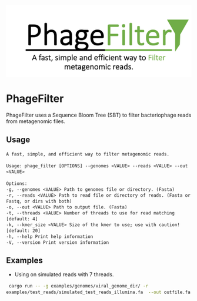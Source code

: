 ![phage filter logo](misc/PhageFilterLogo.png)

# PhageFilter

PhageFilter uses a Sequence Bloom Tree (SBT) to filter bacteriophage reads from metagenomic files.

## Usage

```
A fast, simple, and efficient way to filter metagenomic reads.

Usage: phage_filter [OPTIONS] --genomes <VALUE> --reads <VALUE> --out <VALUE>

Options:
-g, --genomes <VALUE> Path to genomes file or directory. (Fasta)
-r, --reads <VALUE> Path to read file or directory of reads. (Fasta or Fastq, or dirs with both)
-o, --out <VALUE> Path to output file. (Fasta)
-t, --threads <VALUE> Number of threads to use for read matching [default: 4]
-k, --kmer_size <VALUE> Size of the kmer to use; use with caution! [default: 20]
-h, --help Print help information
-V, --version Print version information
```

## Examples

- Using on simulated reads with 7 threads.

```bash
 cargo run -- -g examples/genomes/viral_genome_dir/ -r
examples/test_reads/simulated_test_reads_illumina.fa  --out outfile.fa -t 4
```
